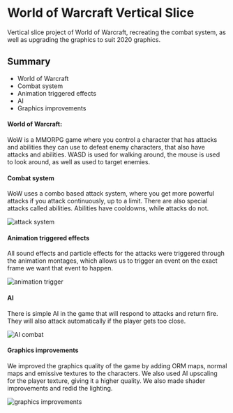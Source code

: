 # World of Warcraft Vertical Slice

Vertical slice project of World of Warcraft, recreating the combat system, as well as upgrading the graphics to suit 2020 graphics.

## Summary
- World of Warcraft
- Combat system
- Animation triggered effects
- AI
- Graphics improvements

#### World of Warcraft:
WoW is a MMORPG game where you control a character that has attacks and abilities they can use to defeat enemy characters, that also have attacks and abilities.
WASD is used for walking around, the mouse is used to look around, as well as used to target enemies.

#### Combat system
WoW uses a combo based attack system, where you get more powerful attacks if you attack continuously, up to a limit. There are also special attacks called abilities. Abilities have cooldowns, while attacks do not.

![attack system](https://www.ingmarmatthis.nl/images/VS2AttackSystem.png)

#### Animation triggered effects
All sound effects and particle effects for the attacks were triggered through the animation montages, which allows us to trigger an event on the exact frame we want that event to happen.

![animation trigger](https://www.ingmarmatthis.nl/images/VS2AnimationTrigger.png)

#### AI
There is simple AI in the game that will respond to attacks and return fire. They will also attack automatically if the player gets too close.

![AI combat](https://www.ingmarmatthis.nl/images/VS2AIAttack.png)

#### Graphics improvements
We improved the graphics quality of the game by adding ORM maps, normal maps and emissive textures to the characters. We also used AI upscaling for the player texture, giving it a higher quality. We also made shader improvements and redid the lighting.

![graphics improvements](https://www.ingmarmatthis.nl/images/VS2Graphics.png)
